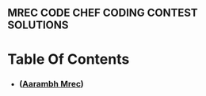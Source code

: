 ## MREC CODE CHEF CODING CONTEST SOLUTIONS

# Table Of Contents

- ### ([Aarambh Mrec](https://www.hackerrank.com/contests/aarambh-mrec/challenges))